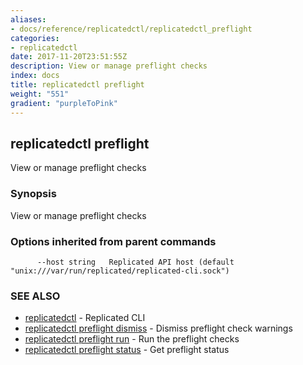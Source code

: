 ```yaml
---
aliases:
- docs/reference/replicatedctl/replicatedctl_preflight
categories:
- replicatedctl
date: 2017-11-20T23:51:55Z
description: View or manage preflight checks
index: docs
title: replicatedctl preflight
weight: "551"
gradient: "purpleToPink"
---
```


## replicatedctl preflight

View or manage preflight checks

### Synopsis


View or manage preflight checks

### Options inherited from parent commands

```
      --host string   Replicated API host (default "unix:///var/run/replicated/replicated-cli.sock")
```

### SEE ALSO
* [replicatedctl](/api/replicatedctl/)	 - Replicated CLI
* [replicatedctl preflight dismiss](/api/replicatedctl/replicatedctl_preflight_dismiss/)	 - Dismiss preflight check warnings
* [replicatedctl preflight run](/api/replicatedctl/replicatedctl_preflight_run/)	 - Run the preflight checks
* [replicatedctl preflight status](/api/replicatedctl/replicatedctl_preflight_status/)	 - Get preflight status

